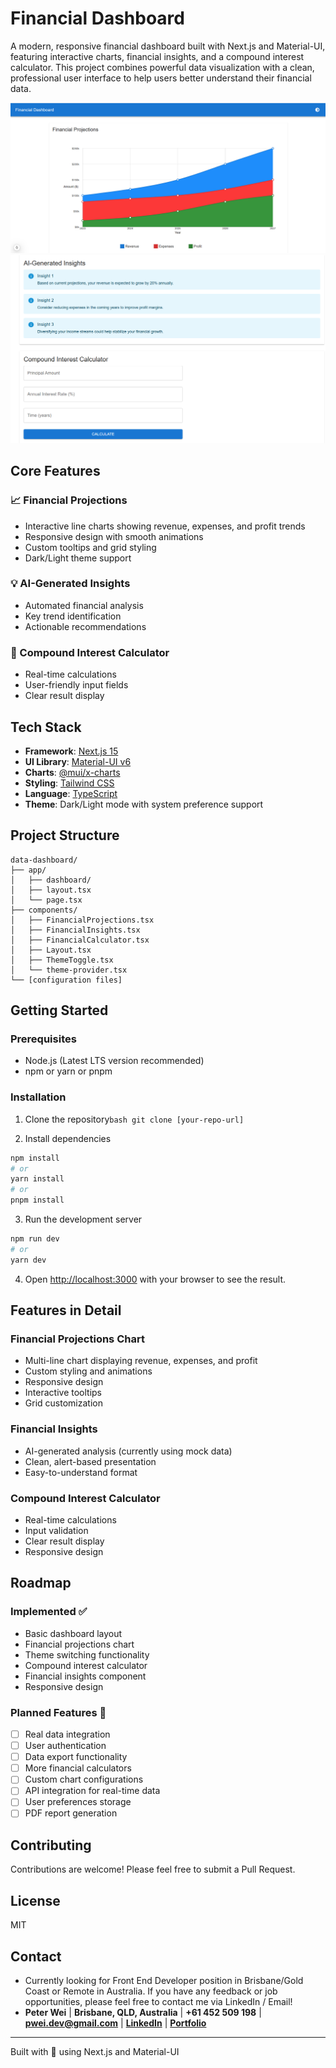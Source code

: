 # Financial Dashboard

A modern, responsive financial dashboard built with Next.js and Material-UI, featuring interactive charts, financial insights, and a compound interest calculator. This project combines powerful data visualization with a clean, professional user interface to help users better understand their financial data.

![Project Screenshot](image.png)
![Project Screenshot](image-1.png)

## Core Features

### 📈 Financial Projections
- Interactive line charts showing revenue, expenses, and profit trends
- Responsive design with smooth animations
- Custom tooltips and grid styling
- Dark/Light theme support

### 💡 AI-Generated Insights
- Automated financial analysis
- Key trend identification
- Actionable recommendations

### 🧮 Compound Interest Calculator
- Real-time calculations
- User-friendly input fields
- Clear result display

## Tech Stack
- **Framework**: [Next.js 15](https://nextjs.org/)
- **UI Library**: [Material-UI v6](https://mui.com/)
- **Charts**: [@mui/x-charts](https://mui.com/x/react-charts/)
- **Styling**: [Tailwind CSS](https://tailwindcss.com/)
- **Language**: [TypeScript](https://www.typescriptlang.org/)
- **Theme**: Dark/Light mode with system preference support

## Project Structure
```
data-dashboard/
├── app/
│   ├── dashboard/
│   ├── layout.tsx
│   └── page.tsx
├── components/
│   ├── FinancialProjections.tsx
│   ├── FinancialInsights.tsx
│   ├── FinancialCalculator.tsx
│   ├── Layout.tsx
│   ├── ThemeToggle.tsx
│   └── theme-provider.tsx
└── [configuration files]
```

## Getting Started

### Prerequisites
- Node.js (Latest LTS version recommended)
- npm or yarn or pnpm

### Installation

1. Clone the repository```bash
git clone [your-repo-url]```

2. Install dependencies
```bash
npm install
# or
yarn install
# or
pnpm install
```

3. Run the development server
```bash
npm run dev
# or
yarn dev
```

4. Open [http://localhost:3000](http://localhost:3000) with your browser to see the result.

## Features in Detail

### Financial Projections Chart
- Multi-line chart displaying revenue, expenses, and profit
- Custom styling and animations
- Responsive design
- Interactive tooltips
- Grid customization

### Financial Insights
- AI-generated analysis (currently using mock data)
- Clean, alert-based presentation
- Easy-to-understand format

### Compound Interest Calculator
- Real-time calculations
- Input validation
- Clear result display
- Responsive design

## Roadmap

### Implemented ✅
- Basic dashboard layout
- Financial projections chart
- Theme switching functionality
- Compound interest calculator
- Financial insights component
- Responsive design

### Planned Features 🚀
- [ ] Real data integration
- [ ] User authentication
- [ ] Data export functionality
- [ ] More financial calculators
- [ ] Custom chart configurations
- [ ] API integration for real-time data
- [ ] User preferences storage
- [ ] PDF report generation

## Contributing
Contributions are welcome! Please feel free to submit a Pull Request.

## License
MIT

## Contact
- Currently looking for Front End Developer position in Brisbane/Gold Coast or Remote in Australia. If you have any feedback or job opportunities, please feel free to contact me via LinkedIn / Email!
- **Peter Wei** | **Brisbane, QLD, Australia** | **+61 452 509 198** | **pwei.dev@gmail.com** | [**LinkedIn**](https://linkedin.com/in/peter-wei-it) | [**Portfolio**](https://my-portfolio-ruddy-alpha-30.vercel.app)


---
Built with 💙 using Next.js and Material-UI



